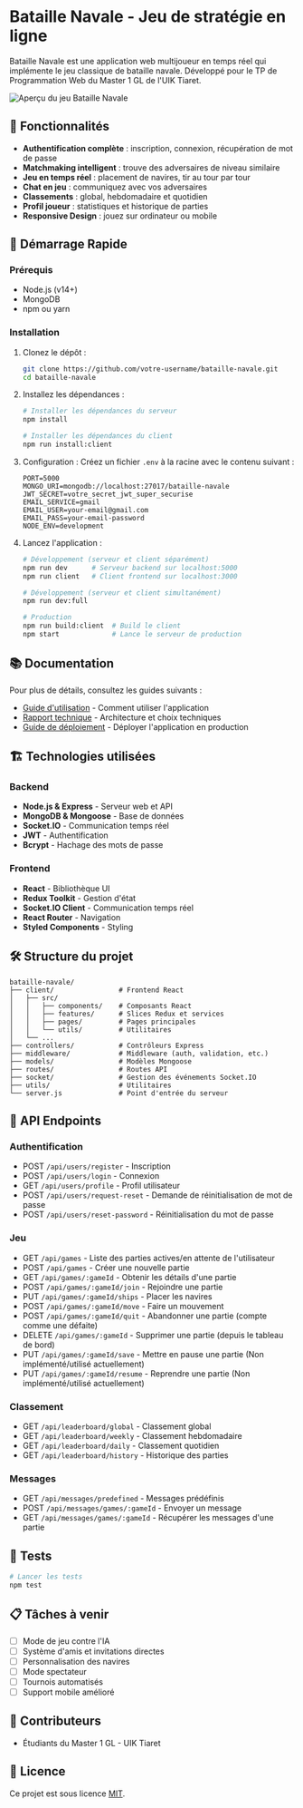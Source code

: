 # Bataille Navale - Jeu de stratégie en ligne

Bataille Navale est une application web multijoueur en temps réel qui implémente le jeu classique de bataille navale. Développé pour le TP de Programmation Web du Master 1 GL de l'UIK Tiaret.

![Aperçu du jeu Bataille Navale](https://example.com/preview-image.jpg)

## 🌟 Fonctionnalités

- **Authentification complète** : inscription, connexion, récupération de mot de passe
- **Matchmaking intelligent** : trouve des adversaires de niveau similaire
- **Jeu en temps réel** : placement de navires, tir au tour par tour
- **Chat en jeu** : communiquez avec vos adversaires
- **Classements** : global, hebdomadaire et quotidien
- **Profil joueur** : statistiques et historique de parties
- **Responsive Design** : jouez sur ordinateur ou mobile

## 🚀 Démarrage Rapide

### Prérequis

- Node.js (v14+)
- MongoDB
- npm ou yarn

### Installation

1. Clonez le dépôt :
   ```bash
   git clone https://github.com/votre-username/bataille-navale.git
   cd bataille-navale
   ```

2. Installez les dépendances :
   ```bash
   # Installer les dépendances du serveur
   npm install
   
   # Installer les dépendances du client
   npm run install:client
   ```

3. Configuration :
   Créez un fichier `.env` à la racine avec le contenu suivant :
   ```
   PORT=5000
   MONGO_URI=mongodb://localhost:27017/bataille-navale
   JWT_SECRET=votre_secret_jwt_super_securise
   EMAIL_SERVICE=gmail
   EMAIL_USER=your-email@gmail.com
   EMAIL_PASS=your-email-password
   NODE_ENV=development
   ```

4. Lancez l'application :
   ```bash
   # Développement (serveur et client séparément)
   npm run dev      # Serveur backend sur localhost:5000
   npm run client   # Client frontend sur localhost:3000
   
   # Développement (serveur et client simultanément)
   npm run dev:full
   
   # Production
   npm run build:client  # Build le client
   npm start             # Lance le serveur de production
   ```

## 📚 Documentation

Pour plus de détails, consultez les guides suivants :

- [Guide d'utilisation](./docs/user-guide.md) - Comment utiliser l'application
- [Rapport technique](./docs/technical-report.md) - Architecture et choix techniques
- [Guide de déploiement](./docs/deployment-guide.md) - Déployer l'application en production

## 🏗️ Technologies utilisées

### Backend
- **Node.js & Express** - Serveur web et API
- **MongoDB & Mongoose** - Base de données
- **Socket.IO** - Communication temps réel
- **JWT** - Authentification
- **Bcrypt** - Hachage des mots de passe

### Frontend
- **React** - Bibliothèque UI
- **Redux Toolkit** - Gestion d'état
- **Socket.IO Client** - Communication temps réel
- **React Router** - Navigation
- **Styled Components** - Styling

## 🛠️ Structure du projet

```
bataille-navale/
├── client/                # Frontend React
│   ├── src/
│   │   ├── components/    # Composants React
│   │   ├── features/      # Slices Redux et services
│   │   ├── pages/         # Pages principales
│   │   └── utils/         # Utilitaires
│   └── ...
├── controllers/           # Contrôleurs Express
├── middleware/            # Middleware (auth, validation, etc.)
├── models/                # Modèles Mongoose
├── routes/                # Routes API
├── socket/                # Gestion des événements Socket.IO
├── utils/                 # Utilitaires
└── server.js              # Point d'entrée du serveur
```

## 📝 API Endpoints

### Authentification
- POST `/api/users/register` - Inscription
- POST `/api/users/login` - Connexion
- GET `/api/users/profile` - Profil utilisateur
- POST `/api/users/request-reset` - Demande de réinitialisation de mot de passe
- POST `/api/users/reset-password` - Réinitialisation du mot de passe

### Jeu
- GET `/api/games` - Liste des parties actives/en attente de l'utilisateur
- POST `/api/games` - Créer une nouvelle partie
- GET `/api/games/:gameId` - Obtenir les détails d'une partie
- POST `/api/games/:gameId/join` - Rejoindre une partie
- PUT `/api/games/:gameId/ships` - Placer les navires
- POST `/api/games/:gameId/move` - Faire un mouvement
- POST `/api/games/:gameId/quit` - Abandonner une partie (compte comme une défaite)
- DELETE `/api/games/:gameId` - Supprimer une partie (depuis le tableau de bord)
- PUT `/api/games/:gameId/save` - Mettre en pause une partie (Non implémenté/utilisé actuellement)
- PUT `/api/games/:gameId/resume` - Reprendre une partie (Non implémenté/utilisé actuellement)

### Classement
- GET `/api/leaderboard/global` - Classement global
- GET `/api/leaderboard/weekly` - Classement hebdomadaire
- GET `/api/leaderboard/daily` - Classement quotidien
- GET `/api/leaderboard/history` - Historique des parties

### Messages
- GET `/api/messages/predefined` - Messages prédéfinis
- POST `/api/messages/games/:gameId` - Envoyer un message
- GET `/api/messages/games/:gameId` - Récupérer les messages d'une partie

## 🧪 Tests

```bash
# Lancer les tests
npm test
```

## 📋 Tâches à venir

- [ ] Mode de jeu contre l'IA
- [ ] Système d'amis et invitations directes
- [ ] Personnalisation des navires
- [ ] Mode spectateur
- [ ] Tournois automatisés
- [ ] Support mobile amélioré

## 👥 Contributeurs

- Étudiants du Master 1 GL - UIK Tiaret

## 📄 Licence

Ce projet est sous licence [MIT](LICENSE).
